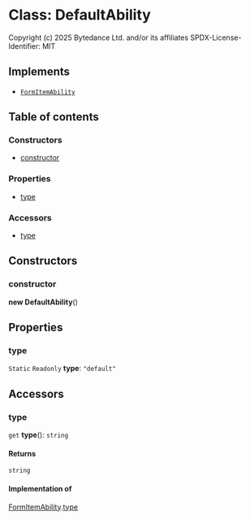 # Class: DefaultAbility

Copyright (c) 2025 Bytedance Ltd. and/or its affiliates
SPDX-License-Identifier: MIT

## Implements

* [`FormItemAbility`](/auto-docs/form-core/interfaces/FormItemAbility.md)

## Table of contents

### Constructors

* [constructor](/auto-docs/form-core/classes/DefaultAbility.md#constructor)

### Properties

* [type](/auto-docs/form-core/classes/DefaultAbility.md#type)

### Accessors

* [type](/auto-docs/form-core/classes/DefaultAbility.md#type-1)

## Constructors

### constructor

**new DefaultAbility**()

## Properties

### type

`Static` `Readonly` **type**: `"default"`

## Accessors

### type

`get` **type**(): `string`

#### Returns

`string`

#### Implementation of

[FormItemAbility](/auto-docs/form-core/interfaces/FormItemAbility.md).[type](/auto-docs/form-core/interfaces/FormItemAbility.md#type)
